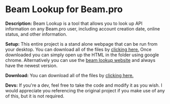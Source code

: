 # **Beam Lookup for Beam.pro** #

**Description:**
Beam Lookup is a tool that allows you to look up API information on any Beam.pro user, including account creation date, online status, and other information.

**Setup:**
This entire project is a stand alone webpage that can be run from your desktop. You can download all of the files by [clicking here.](https://bitbucket.org/firebottle/beam-lookup/get/fb232119371f.zip) Once downloaded you can simply open up the HTML in the folder using google chrome. Alternatively you can use the [beam lookup website](http://www.firebottle.tv/beam-lookup) and always have the newest version.

**Download:**
You can download all of the files by [clicking here.](https://bitbucket.org/firebottle/beam-lookup/get/fb232119371f.zip)

**Devs:**
If you're a dev, feel free to take the code and modify it as you wish. I would appreciate you referencing the original project if you make use of any of this, but it is not required.